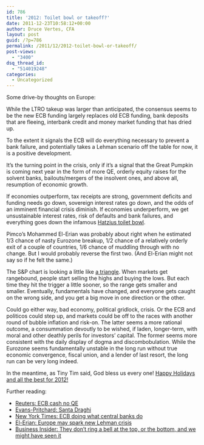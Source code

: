 ```yaml
---
id: 786
title: '2012: Toilet bowl or takeoff?'
date: 2011-12-23T10:58:12+00:00
author: Druce Vertes, CFA
layout: post
guid: /?p=786
permalink: /2011/12/2012-toilet-bowl-or-takeoff/
post-views:
  - "3400"
dsq_thread_id:
  - "514019248"
categories:
  - Uncategorized
---
```

Some drive-by thoughts on Europe:

While the LTRO takeup was larger than anticipated, the consensus seems to be the new ECB funding largely replaces old ECB funding, bank deposits that are fleeing, interbank credit and money market funding that has dried up.

To the extent it signals the ECB will do everything necessary to prevent a bank failure, and potentially takes a Lehman scenario off the table for now, it is a positive development.

It’s the turning point in the crisis, only if it’s a signal that the Great Pumpkin is coming next year in the form of more QE, orderly equity raises for the solvent banks, bailouts/mergers of the insolvent ones, and above all, resumption of economic growth.  
<!--more-->

  
If economies outperform, tax receipts are strong, government deficits and funding needs go down, sovereign interest rates go down, and the odds of an imminent financial crisis diminish. If economies underperform, we get unsustainable interest rates, risk of defaults and bank failures, and everything goes down the infamous [Hatzius toilet bowl](http://www.businessinsider.com/the-european-policy-death-vortex-in-one-simple-chart-2011-11).

Pimco’s Mohammed El-Erian was probably about right when he estimated 1/3 chance of nasty Eurozone breakup, 1/2 chance of a relatively orderly exit of a couple of countries, 1/6 chance of muddling through with no change. But I would probably reverse the first two. (And El-Erian might not say so if he felt the same.)

The S&P chart is looking a little like [a triangle](http://stockcharts.com/h-sc/ui?s=$SPX&p=W&b=3&g=0&id=p33407302522). When markets get rangebound, people start selling the highs and buying the lows. But each time they hit the trigger a little sooner, so the range gets smaller and smaller. Eventually, fundamentals have changed, and everyone gets caught on the wrong side, and you get a big move in one direction or the other. 

Could go either way, bad economy, political gridlock, crisis. Or the ECB and politicos could step up, and markets could be off to the races with another round of bubble inflation and risk-on. The latter seems a more rational outcome, a consummation devoutly to be wished, if laden, longer-term, with moral and other deathly perils for investors’ capital. The former seems more consistent with the daily display of dogma and discombobulation. While the Eurozone seems fundamentally unstable in the long run without true economic convergence, fiscal union, and a lender of last resort, the long run can be very long indeed.

In the meantime, as Tiny Tim said, God bless us every one! [Happy Holidays and all the best for 2012!](http://www.youtube.com/watch?v=lxNXtjGY_Us#t=8m00s)

Further reading:

  * [Reuters: ECB cash no QE](http://uk.reuters.com/article/2011/12/22/uk-ecb-banks-idUKTRE7BL0V420111222)
  * [Evans-Pritchard: Santa Draghi](http://blogs.telegraph.co.uk/finance/ambroseevans-pritchard/100013911/herr-draghi-or-signor-draghi-and-the-ecbs-santa-rally-technical/)
  * [New York Times: ECB doing what central banks do](http://www.nytimes.com/2011/12/22/business/a-central-bank-doing-what-central-banks-do.html?ref=business&pagewanted=all)
  * [El-Erian: Europe may spark new Lehman crisis](http://www.bloomberg.com/news/2011-12-20/el-erian-europe-may-spark-lehman-like-crisis.html)
  * [Business Insider: They don’t ring a bell at the top, or the bottom, and we might have seen it](http://www.businessinsider.com/why-the-european-debt-crisis-might-be-over-2011-12)
